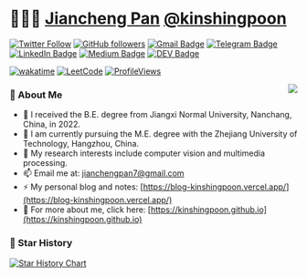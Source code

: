 # 👨🏻‍💻 [Jiancheng Pan](https://kinshingpoon.github.io) [@kinshingpoon](https://kinshingpoon.github.io)
[![Twitter Follow](https://img.shields.io/twitter/follow/KINSHINGP?style=social)](https://twitter.com/KINSHINGP)
[![GitHub followers](https://img.shields.io/github/followers/kinshingpoon?label=Follow&style=social)](https://github.com/kinshingpoon/?tab=follow)
[![Gmail Badge](https://img.shields.io/badge/-jianchengpan7@gmail.com-c14438?style=social&logo=Gmail&logoColor=red&link=mailto:jianchengpan7@gmail.com)](mailto:jianchengpan7@gmail.com)
[![Telegram Badge](https://img.shields.io/badge/-Telegram-c14438?style=social&logo=Telegram&logoColor=red&link=https://t.me/kinshingpoon)](https://t.me/kinshingpoon)
[![LinkedIn Badge](https://img.shields.io/badge/-LinkedIn-blue?style=social&logo=Linkedin&logoColor=blue&link=https://www.linkedin.com/in/jianchengpan/)](https://www.linkedin.com/in/jianchengpan/)
[![Medium Badge](http://img.shields.io/badge/-Medium-1ca0f1?style=social&logo=Medium&logoColor=black&link=https://medium.com/@kinshingpoon)](https://medium.com/@kinshingpoon)
[![DEV Badge](https://img.shields.io/badge/-DEV-c14438?style=social&logo=Dev.to&logoColor=black&link=https://dev.to/kinshingpoon)](https://dev.to/kinshingpoon)

[![wakatime](https://wakatime.com/badge/user/361903c2-4a07-4e88-bff7-5798a5b26765.svg)](https://wakatime.com/@kinshingpoon)
[![LeetCode](https://img.shields.io/badge/dynamic/json?style=flat&labelColor=black&color=%23ffa116&label=Solved&query=solvedOverTotal&url=https%3A%2F%2Fleetcode-badge.vercel.app%2Fapi%2Fusers%2Fkinshingpoon&logo=leetcode&logoColor=yellow)](https://leetcode.com/kinshingpoon/)
[![ProfileViews](https://komarev.com/ghpvc/?username=kinshingpoon&color=red&style=flat)](https://komarev.com/ghpvc/?username=kinshingpoon)

<img align="right" src="https://github-readme-stats.vercel.app/api?username=hua1995116&show_icons=true&icon_color=0366d6&text_color=24292e&bg_color=ffffff&hide_title=true" />

### 🧐 About Me
<!-- [![](https://img.shields.io/badge/Connect-Twitter-0077b5)](https://twitter.com/KINSHINGP)
[![](https://img.shields.io/badge/Connect-Linkedin-0077b5)](https://www.linkedin.com/in/jianchengpan/) -->
- 🔭 I received the B.E. degree from Jiangxi Normal University, Nanchang, China, in 2022.
- 🌱 I am currently pursuing the M.E. degree with the Zhejiang University of Technology, Hangzhou, China. 
- 💬 My research interests include computer vision and multimedia processing.
- 📫 Email me at: jianchengpan7@gmail.com
- ⚡ My personal blog and notes: [https://blog-kinshingpoon.vercel.app/](https://blog-kinshingpoon.vercel.app/)
- 👯 For more about me, click here: [https://kinshingpoon.github.io](https://kinshingpoon.github.io)

### 🌟 Star History

[![Star History Chart](https://api.star-history.com/svg?repos=kinshingpoon/kinshingpoon,kinshingpoon/SWAN-pytorch,kinshingpoon/X-VLM-pytorch&type=Timeline)](https://star-history.com/#kinshingpoon/kinshingpoon&kinshingpoon/SWAN-pytorch&kinshingpoon/X-VLM-pytorch&Timeline)

<!--
**kinshingpoon/kinshingpoon** is a ✨ _special_ ✨ repository because its `README.md` (this file) appears on your GitHub profile.

Here are some ideas to get you started:

- 🔭 I’m currently working on ...
- 🌱 I’m currently learning ...
- 👯 I’m looking to collaborate on ...
- 🤔 I’m looking for help with ...
- 💬 Ask me about ...
- 📫 How to reach me: ...
- 😄 Pronouns: ...
- ⚡ Fun fact: ...
-->
